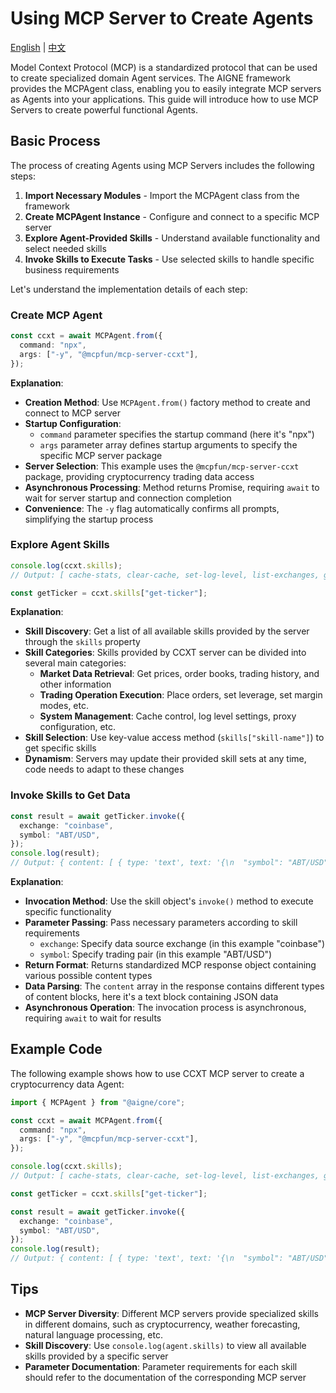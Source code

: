 # Using MCP Server to Create Agents

[English](./mcp-server-as-agent.md) | [中文](./mcp-server-as-agent.zh.md)

Model Context Protocol (MCP) is a standardized protocol that can be used to create specialized domain Agent services. The AIGNE framework provides the MCPAgent class, enabling you to easily integrate MCP servers as Agents into your applications. This guide will introduce how to use MCP Servers to create powerful functional Agents.

## Basic Process

The process of creating Agents using MCP Servers includes the following steps:

1. **Import Necessary Modules** - Import the MCPAgent class from the framework
2. **Create MCPAgent Instance** - Configure and connect to a specific MCP server
3. **Explore Agent-Provided Skills** - Understand available functionality and select needed skills
4. **Invoke Skills to Execute Tasks** - Use selected skills to handle specific business requirements

Let's understand the implementation details of each step:

### Create MCP Agent

```ts file="../../docs-examples/test/build-first-agent.test.ts" region="example-mcp-server-as-agent-create-agent" exclude_imports
const ccxt = await MCPAgent.from({
  command: "npx",
  args: ["-y", "@mcpfun/mcp-server-ccxt"],
});
```

**Explanation**:

* **Creation Method**: Use `MCPAgent.from()` factory method to create and connect to MCP server
* **Startup Configuration**:
  * `command` parameter specifies the startup command (here it's "npx")
  * `args` parameter array defines startup arguments to specify the specific MCP server package
* **Server Selection**: This example uses the `@mcpfun/mcp-server-ccxt` package, providing cryptocurrency trading data access
* **Asynchronous Processing**: Method returns Promise, requiring `await` to wait for server startup and connection completion
* **Convenience**: The `-y` flag automatically confirms all prompts, simplifying the startup process

### Explore Agent Skills

```ts file="../../docs-examples/test/build-first-agent.test.ts" region="example-mcp-server-as-agent-explore-skills" exclude_imports
console.log(ccxt.skills);
// Output: [ cache-stats, clear-cache, set-log-level, list-exchanges, get-ticker, batch-get-tickers, get-orderbook, get-ohlcv, get-trades, get-markets, get-exchange-info, get-leverage-tiers, get-funding-rates, get-market-types, account-balance, place-market-order, set-leverage, set-margin-mode, place-futures-market-order, get-proxy-config, set-proxy-config, test-proxy-connection, clear-exchange-cache, set-market-type ]

const getTicker = ccxt.skills["get-ticker"];
```

**Explanation**:

* **Skill Discovery**: Get a list of all available skills provided by the server through the `skills` property
* **Skill Categories**: Skills provided by CCXT server can be divided into several main categories:
  * **Market Data Retrieval**: Get prices, order books, trading history, and other information
  * **Trading Operation Execution**: Place orders, set leverage, set margin modes, etc.
  * **System Management**: Cache control, log level settings, proxy configuration, etc.
* **Skill Selection**: Use key-value access method (`skills["skill-name"]`) to get specific skills
* **Dynamism**: Servers may update their provided skill sets at any time, code needs to adapt to these changes

### Invoke Skills to Get Data

```ts file="../../docs-examples/test/build-first-agent.test.ts" region="example-mcp-server-as-agent-invoke-skill" exclude_imports
const result = await getTicker.invoke({
  exchange: "coinbase",
  symbol: "ABT/USD",
});
console.log(result);
// Output: { content: [ { type: 'text', text: '{\n  "symbol": "ABT/USD",\n  "timestamp": 1747789089514,\n  "datetime": "2025-05-21T00:58:09.514083Z",\n  "bid": 0.9336,\n  "ask": 0.935,\n  "last": 0.9338,\n  "close": 0.9338,\n  "info": {\n    "trade_id": "5572965",\n    "product_id": "ABT-USD",\n    "price": "0.9338",\n    "size": "17",\n    "time": "2025-05-21T00:58:09.514083Z",\n    "side": "BUY",\n    "bid": "",\n    "ask": "",\n    "exchange": "coinbase"\n  }\n}' } ] }
```

**Explanation**:

* **Invocation Method**: Use the skill object's `invoke()` method to execute specific functionality
* **Parameter Passing**: Pass necessary parameters according to skill requirements
  * `exchange`: Specify data source exchange (in this example "coinbase")
  * `symbol`: Specify trading pair (in this example "ABT/USD")
* **Return Format**: Returns standardized MCP response object containing various possible content types
* **Data Parsing**: The `content` array in the response contains different types of content blocks, here it's a text block containing JSON data
* **Asynchronous Operation**: The invocation process is asynchronous, requiring `await` to wait for results

## Example Code

The following example shows how to use CCXT MCP server to create a cryptocurrency data Agent:

```ts file="../../docs-examples/test/build-first-agent.test.ts" region="example-mcp-server-as-agent"
import { MCPAgent } from "@aigne/core";

const ccxt = await MCPAgent.from({
  command: "npx",
  args: ["-y", "@mcpfun/mcp-server-ccxt"],
});

console.log(ccxt.skills);
// Output: [ cache-stats, clear-cache, set-log-level, list-exchanges, get-ticker, batch-get-tickers, get-orderbook, get-ohlcv, get-trades, get-markets, get-exchange-info, get-leverage-tiers, get-funding-rates, get-market-types, account-balance, place-market-order, set-leverage, set-margin-mode, place-futures-market-order, get-proxy-config, set-proxy-config, test-proxy-connection, clear-exchange-cache, set-market-type ]

const getTicker = ccxt.skills["get-ticker"];

const result = await getTicker.invoke({
  exchange: "coinbase",
  symbol: "ABT/USD",
});
console.log(result);
// Output: { content: [ { type: 'text', text: '{\n  "symbol": "ABT/USD",\n  "timestamp": 1747789089514,\n  "datetime": "2025-05-21T00:58:09.514083Z",\n  "bid": 0.9336,\n  "ask": 0.935,\n  "last": 0.9338,\n  "close": 0.9338,\n  "info": {\n    "trade_id": "5572965",\n    "product_id": "ABT-USD",\n    "price": "0.9338",\n    "size": "17",\n    "time": "2025-05-21T00:58:09.514083Z",\n    "side": "BUY",\n    "bid": "",\n    "ask": "",\n    "exchange": "coinbase"\n  }\n}' } ] }
```

## Tips

* **MCP Server Diversity**: Different MCP servers provide specialized skills in different domains, such as cryptocurrency, weather forecasting, natural language processing, etc.
* **Skill Discovery**: Use `console.log(agent.skills)` to view all available skills provided by a specific server
* **Parameter Documentation**: Parameter requirements for each skill should refer to the documentation of the corresponding MCP server
